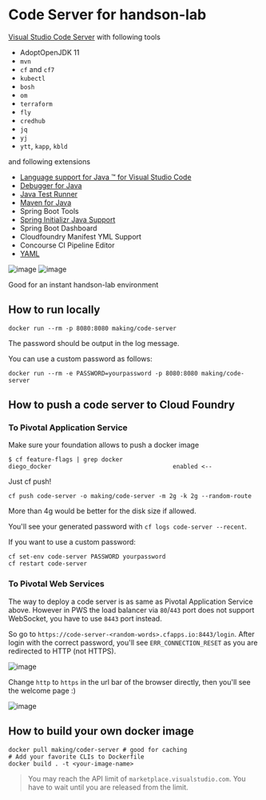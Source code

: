 # Code Server for handson-lab

[Visual Studio Code Server](https://github.com/cdr/code-server) with following tools
* AdoptOpenJDK 11
* `mvn`
* `cf` and `cf7`
* `kubectl`
* `bosh`
* `om`
* `terraform`
* `fly`
* `credhub`
* `jq`
* `yj`
* `ytt`, `kapp`, `kbld`

and following extensions

* [Language support for Java ™ for Visual Studio Code](https://github.com/redhat-developer/vscode-java)
* [Debugger for Java](https://github.com/Microsoft/vscode-java-debug)
* [Java Test Runner](https://github.com/Microsoft/vscode-java-test)
* [Maven for Java](https://github.com/Microsoft/vscode-maven)
* Spring Boot Tools
* [Spring Initializr Java Support](https://github.com/Microsoft/vscode-spring-initializr)
* Spring Boot Dashboard
* Cloudfoundry Manifest YML Support
* Concourse CI Pipeline Editor
* [YAML](https://github.com/redhat-developer/vscode-yaml)

![image](https://user-images.githubusercontent.com/106908/74355988-f7a56680-4e00-11ea-8e6d-c999e7c30cb9.png)
![image](https://user-images.githubusercontent.com/106908/74356021-068c1900-4e01-11ea-88f7-2adfbab723d0.png)

Good for an instant handson-lab environment

## How to run locally

```
docker run --rm -p 8080:8080 making/code-server 
```

The password should be output in the log message.

You can use a custom password as follows:

```
docker run --rm -e PASSWORD=yourpassword -p 8080:8080 making/code-server 
```

## How to push a code server to Cloud Foundry

### To Pivotal Application Service

Make sure your foundation allows to push a docker image

```
$ cf feature-flags | grep docker
diego_docker                                  enabled <--
```

Just cf push!

```
cf push code-server -o making/code-server -m 2g -k 2g --random-route
```

More than 4g would be better for the disk size if allowed.

You'll see your generated password with `cf logs code-server --recent`.

If you want to use a custom password:

```
cf set-env code-server PASSWORD yourpassword
cf restart code-server
```

### To Pivotal Web Services

The way to deploy a code server is as same as Pivotal Application Service above.
However in PWS the load balancer via `80`/`443` port does not support WebSocket, you have to use `8443` port instead.

So go to `https://code-server-<random-words>.cfapps.io:8443/login`.
After login with the correct password, you'll see `ERR_CONNECTION_RESET` as you are redirected to HTTP (not HTTPS).

![image](https://user-images.githubusercontent.com/106908/74356529-d3965500-4e01-11ea-8584-6fe7b11cbedc.png)

Change `http` to `https` in the url bar of the browser directly, then you'll see the welcome page :)

![image](https://user-images.githubusercontent.com/106908/74356690-1bb57780-4e02-11ea-8e63-93100426e189.png)

## How to build your own docker image

```
docker pull making/coder-server # good for caching
# Add your favorite CLIs to Dockerfile
docker build . -t <your-image-name>
```

> You may reach the API limit of `marketplace.visualstudio.com`. You have to wait until you are released from the limit.